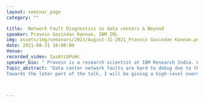 ```yaml
---
layout: seminar_page
category: ""

title:  Network Fault Diagnostics in data centers & Beyond
speaker: Pravein Govindan Kannan, IBM IRL
img: assets/img/seminars/2021/August-31-2021_Pravein Govindan Kannan.png
date: 2021-08-31 16:00:00 
Venue: 
recorded_video: IpsAtibPuHc 
speaker_bio: " Pravein is a research scientist at IBM Research India. He has completed PhD from National University of Singapore in 2019 His research has been recognized with the best paper award at ACM SOSR 2019 and Facebook research award. Prior to PhD, he has obtained masters from NUS, B.E from College of Engineering, Guindy in 2008 and worked in Cisco for 4 years. His research interests are areas surrounding telco, data center networks, and programmable networks."
Topic_abstract: "Data center network faults are hard to debug due to their scale and complexity. With the prevalence of hard-to-reproduce transient faults, root-cause analysis of network faults is extremely difficult due to unavailability of historical data, and inability to correlate the distributed data across the network. Often, it is not possible to find the root cause using only switch-local information. To find the root cause of such transient faults, we need: 1) Visibility: fine-grained, packet-level and network-wide observability, 2) Retrospection: ability to get historical information before the fault occurs, and 3) Correlation: ability to correlate the information across the network. In this work, we present the design and implementation of SyNDB, a tool with the aforementioned capabilities to enable root cause analysis of network faults. We implement and evaluate SyNDB with realistic topologies using large scale simulation and programmable switches. Our evaluations show that SyNDB can capture and correlate packet records over sufficiently large time windows (∼4 ms), thus facilitating the root cause analysis of various network faults. 
Towards the later part of the talk, I will be giving a high-level overview of my ongoing projects on telco and multi-cloud networking at IBM Research India (IRL)."



---
```



